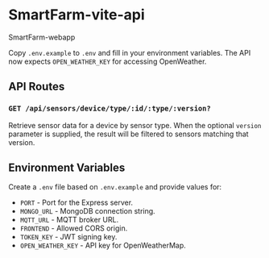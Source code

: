 # SmartFarm-vite-api

SmartFarm-webapp

Copy `.env.example` to `.env` and fill in your environment variables. The API now expects `OPEN_WEATHER_KEY` for accessing OpenWeather.

## API Routes

### `GET /api/sensors/device/type/:id/:type/:version?`

Retrieve sensor data for a device by sensor type. When the optional `version`
parameter is supplied, the result will be filtered to sensors matching that
version.

## Environment Variables

Create a `.env` file based on `.env.example` and provide values for:

- `PORT` - Port for the Express server.
- `MONGO_URL` - MongoDB connection string.
- `MQTT_URL` - MQTT broker URL.
- `FRONTEND` - Allowed CORS origin.
- `TOKEN_KEY` - JWT signing key.
- `OPEN_WEATHER_KEY` - API key for OpenWeatherMap.
